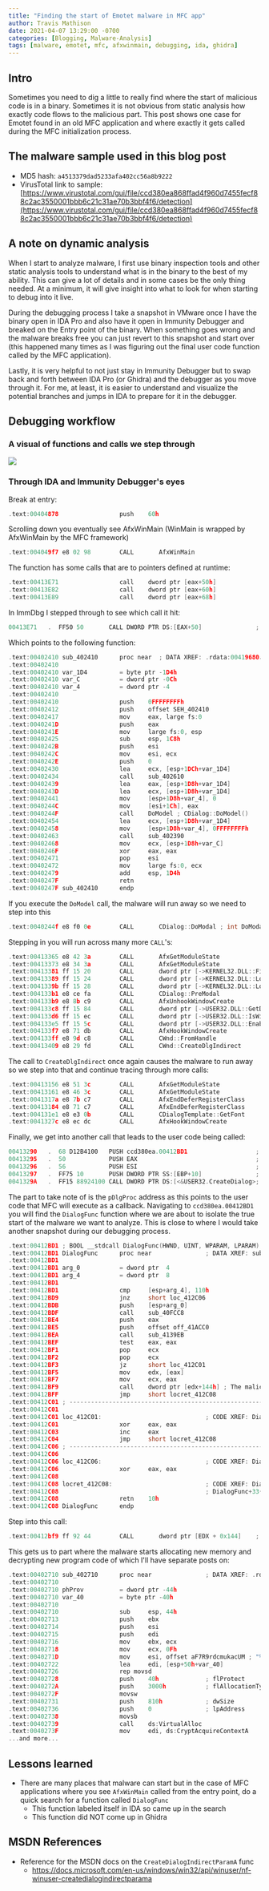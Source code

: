 ```yaml
---
title: "Finding the start of Emotet malware in MFC app"
author: Travis Mathison
date: 2021-04-07 13:29:00 -0700
categories: [Blogging, Malware-Analysis]
tags: [malware, emotet, mfc, afxwinmain, debugging, ida, ghidra]
---
```


## Intro
Sometimes you need to dig a little to really find where the start of malicious code is in a binary.  Sometimes it is not obvious from static analysis how exactly code flows to the malicious part.  This post shows one case for Emotet found in an old MFC application and where exactly it gets called during the MFC initialization process.

## The malware sample used in this blog post
* MD5 hash: `a4513379dad5233afa402cc56a8b9222`
* VirusTotal link to sample: [https://www.virustotal.com/gui/file/ccd380ea868ffad4f960d7455fecf88c2ac3550001bbb6c21c31ae70b3bbf4f6/detection](https://www.virustotal.com/gui/file/ccd380ea868ffad4f960d7455fecf88c2ac3550001bbb6c21c31ae70b3bbf4f6/detection)

## A note on dynamic analysis
When I start to analyze malware, I first use binary inspection tools and other static analysis tools to understand what is in the binary to the best of my ability.  This can give a lot of details and in some cases be the only thing needed.  At a minimum, it will give insight into what to look for when starting to debug into it live.

During the debugging process I take a snapshot in VMware once I have the binary open in IDA Pro and also have it open in Immunity Debugger and breaked on the Entry point of the binary.  When something goes wrong and the malware breaks free you can just revert to this snapshot and start over (this happened many times as I was figuring out the final user code function called by the MFC application).

Lastly, it is very helpful to not just stay in Immunity Debugger but to swap back and forth between IDA Pro (or Ghidra) and the debugger as you move through it.  For me, at least, it is easier to understand and visualize the potential branches and jumps in IDA to prepare for it in the debugger.

## Debugging workflow
### A visual of functions and calls we step through
<img src="{{ site.url }}/assets/img/blogging/emotet-start-mfc.png"/>

### Through IDA and Immunity Debugger's eyes
Break at entry:
```c
.text:00404878                 push    60h
```

Scrolling down you eventually see AfxWinMain (WinMain is wrapped by AfxWinMain by the MFC framework)
```c
.text:004049f7 e8 02 98        CALL       AfxWinMain
```

The function has some calls that are to pointers defined at runtime:
```c
.text:00413E71                 call    dword ptr [eax+50h]
.text:00413E82                 call    dword ptr [eax+60h]
.text:00413E89                 call    dword ptr [eax+68h]
```

In ImmDbg I stepped through to see which call it hit:
```c
00413E71   .  FF50 50       CALL DWORD PTR DS:[EAX+50]               ;  ccd380ea.00402410
```

Which points to the following function:
```c
.text:00402410 sub_402410      proc near  ; DATA XREF: .rdata:00419680↓o
.text:00402410
.text:00402410 var_1D4         = byte ptr -1D4h
.text:00402410 var_C           = dword ptr -0Ch
.text:00402410 var_4           = dword ptr -4
.text:00402410
.text:00402410                 push    0FFFFFFFFh
.text:00402412                 push    offset SEH_402410
.text:00402417                 mov     eax, large fs:0
.text:0040241D                 push    eax
.text:0040241E                 mov     large fs:0, esp
.text:00402425                 sub     esp, 1C8h
.text:0040242B                 push    esi
.text:0040242C                 mov     esi, ecx
.text:0040242E                 push    0
.text:00402430                 lea     ecx, [esp+1DCh+var_1D4]
.text:00402434                 call    sub_402610
.text:00402439                 lea     eax, [esp+1D8h+var_1D4]
.text:0040243D                 lea     ecx, [esp+1D8h+var_1D4]
.text:00402441                 mov     [esp+1D8h+var_4], 0
.text:0040244C                 mov     [esi+1Ch], eax
.text:0040244F                 call    DoModel ; CDialog::DoModel()
.text:00402454                 lea     ecx, [esp+1D8h+var_1D4]
.text:00402458                 mov     [esp+1D8h+var_4], 0FFFFFFFFh
.text:00402463                 call    sub_402390
.text:00402468                 mov     ecx, [esp+1D8h+var_C]
.text:0040246F                 xor     eax, eax
.text:00402471                 pop     esi
.text:00402472                 mov     large fs:0, ecx
.text:00402479                 add     esp, 1D4h
.text:0040247F                 retn
.text:0040247F sub_402410      endp
```

If you execute the `DoModel` call, the malware will run away so we need to step into this
```c
.text:0040244f e8 f0 0e        CALL       CDialog::DoModal ; int DoModal(CDialog * this)
```

Stepping in you will run across many more `CALL`'s:
```c
.text:00413365 e8 42 3a        CALL       AfxGetModuleState
.text:00413373 e8 34 3a        CALL       AfxGetModuleState
.text:00413381 ff 15 20        CALL       dword ptr [->KERNEL32.DLL::FindResourceA]
.text:00413389 ff 15 24        CALL       dword ptr [->KERNEL32.DLL::LoadResource]
.text:0041339b ff 15 28        CALL       dword ptr [->KERNEL32.DLL::LockResource]
.text:004133b1 e8 ce fa        CALL       CDialog::PreModal
.text:004133b9 e8 8b c9        CALL       AfxUnhookWindowCreate
.text:004133c8 ff 15 84        CALL       dword ptr [->USER32.DLL::GetDesktopWindow]
.text:004133d6 ff 15 ec        CALL       dword ptr [->USER32.DLL::IsWindowEnabled]
.text:004133e5 ff 15 5c        CALL       dword ptr [->USER32.DLL::EnableWindow]
.text:004133f7 e8 71 db        CALL       AfxHookWindowCreate
.text:004133ff e8 9d c8        CALL       CWnd::FromHandle
.text:00413409 e8 29 fd        CALL       CWnd::CreateDlgIndirect
```

The call to `CreateDlgIndirect` once again causes the malware to run away so we step into that and continue tracing through more calls:
```c
.text:00413156 e8 51 3c        CALL       AfxGetModuleState
.text:00413161 e8 46 3c        CALL       AfxGetModuleState
.text:0041317a e8 7b c7        CALL       AfxEndDeferRegisterClass
.text:00413184 e8 71 c7        CALL       AfxEndDeferRegisterClass
.text:004131e1 e8 e3 0b        CALL       CDialogTemplate::GetFont
.text:0041327c e8 ec dc        CALL       AfxHookWindowCreate
```

Finally, we get into another call that leads to the user code being called:
```c
00413290   .  68 D12B4100   PUSH ccd380ea.00412BD1                   ; |pDlgProc = ccd380ea.00412BD1
00413295   .  50            PUSH EAX                                 ; |hOwner
00413296   .  56            PUSH ESI                                 ; |pTemplate
00413297   .  FF75 10       PUSH DWORD PTR SS:[EBP+10]               ; |hInst
0041329A   .  FF15 88924100 CALL DWORD PTR DS:[<&USER32.CreateDialog>; \CreateDialogIndirectParamA
```

The part to take note of is the `pDlgProc` address as this points to the user code that MFC will execute as a callback. Navigating to `ccd380ea.00412BD1` you will find the `DialogFunc` function where we are about to isolate the true start of the malware we want to analyze.  This is close to where I would take another snapshot during our debugging process.

```c
.text:00412BD1 ; BOOL __stdcall DialogFunc(HWND, UINT, WPARAM, LPARAM)
.text:00412BD1 DialogFunc      proc near               ; DATA XREF: sub_413137+159↓o
.text:00412BD1
.text:00412BD1 arg_0           = dword ptr  4
.text:00412BD1 arg_4           = dword ptr  8
.text:00412BD1
.text:00412BD1                 cmp     [esp+arg_4], 110h
.text:00412BD9                 jnz     short loc_412C06
.text:00412BDB                 push    [esp+arg_0]
.text:00412BDF                 call    sub_40FCC8
.text:00412BE4                 push    eax
.text:00412BE5                 push    offset off_41ACC0
.text:00412BEA                 call    sub_4139EB
.text:00412BEF                 test    eax, eax
.text:00412BF1                 pop     ecx
.text:00412BF2                 pop     ecx
.text:00412BF3                 jz      short loc_412C01
.text:00412BF5                 mov     edx, [eax]
.text:00412BF7                 mov     ecx, eax
.text:00412BF9                 call    dword ptr [edx+144h] ; The malicious code starts with this call
.text:00412BFF                 jmp     short locret_412C08
.text:00412C01 ; ---------------------------------------------------------------------------
.text:00412C01
.text:00412C01 loc_412C01:                             ; CODE XREF: DialogFunc+22↑j
.text:00412C01                 xor     eax, eax
.text:00412C03                 inc     eax
.text:00412C04                 jmp     short locret_412C08
.text:00412C06 ; ---------------------------------------------------------------------------
.text:00412C06
.text:00412C06 loc_412C06:                             ; CODE XREF: DialogFunc+8↑j
.text:00412C06                 xor     eax, eax
.text:00412C08
.text:00412C08 locret_412C08:                          ; CODE XREF: DialogFunc+2E↑j
.text:00412C08                                         ; DialogFunc+33↑j
.text:00412C08                 retn    10h
.text:00412C08 DialogFunc      endp
```

Step into this call:
```c
.text:00412bf9 ff 92 44        CALL       dword ptr [EDX + 0x144]    ;  ccd380ea.00402710
```

This gets us to part where the malware starts allocating new memory and decrypting new program code of which I'll have separate posts on:
```c
.text:00402710 sub_402710      proc near               ; DATA XREF: .rdata:004198EC↓o
.text:00402710
.text:00402710 phProv          = dword ptr -44h
.text:00402710 var_40          = byte ptr -40h
.text:00402710
.text:00402710                 sub     esp, 44h
.text:00402713                 push    ebx
.text:00402714                 push    esi
.text:00402715                 push    edi
.text:00402716                 mov     ebx, ecx
.text:00402718                 mov     ecx, 0Fh
.text:0040271D                 mov     esi, offset aF7R9rdcmukacUM ; "%F}7~R9RdcMUkAc{U*Mzcn#F~U}e%#nVFwu~zio"...
.text:00402722                 lea     edi, [esp+50h+var_40]
.text:00402726                 rep movsd
.text:00402728                 push    40h             ; flProtect
.text:0040272A                 push    3000h           ; flAllocationType
.text:0040272F                 movsw
.text:00402731                 push    810h            ; dwSize
.text:00402736                 push    0               ; lpAddress
.text:00402738                 movsb
.text:00402739                 call    ds:VirtualAlloc
.text:0040273F                 mov     edi, ds:CryptAcquireContextA
...and more...
```

## Lessons learned
* There are many places that malware can start but in the case of MFC applications where you see `AfxWinMain` called from the entry point, do a quick search for a function called `DialogFunc`
    * This function labeled itself in IDA so came up in the search
    * This function did NOT come up in Ghidra

## MSDN References
* Reference for the MSDN docs on the `CreateDialogIndirectParamA` func
  * https://docs.microsoft.com/en-us/windows/win32/api/winuser/nf-winuser-createdialogindirectparama